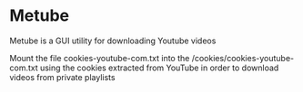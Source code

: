 # Metube

Metube is a GUI utility for downloading Youtube videos

Mount the file cookies-youtube-com.txt into the /cookies/cookies-youtube-com.txt using the cookies extracted from YouTube in order to download videos from private playlists